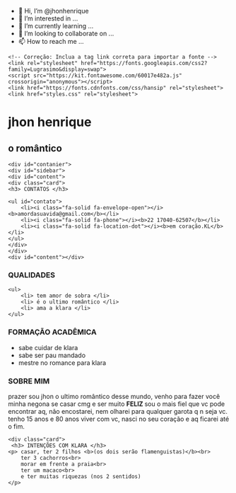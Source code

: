 - 👋 Hi, I’m @jhonhenrique
- 👀 I’m interested in ...
- 🌱 I’m currently learning ...
- 💞️ I’m looking to collaborate on ...
- 📫 How to reach me ...

<!---
jhonhenrique/jhonhenrique is a ✨ special ✨ repository because its `README.md` (this file) appears on your GitHub profile.
You can click the Preview link to take a look at your changes.
--->
<!DOCTYPE html>
<html lang="en">
<head>
    <meta charset="UTF-8">
    <meta name="viewport" content="width=device-width, initial-scale=1.0">
    <title>jhon o ultimo romantico</title>

    <!-- Correção: Inclua a tag link correta para importar a fonte -->
    <link rel="stylesheet" href="https://fonts.googleapis.com/css2?family=Lugrasimo&display=swap">
    <script src="https://kit.fontawesome.com/60017e482a.js" crossorigin="anonymous"></script>
    <link href="https://fonts.cdnfonts.com/css/hansip" rel="stylesheet">
    <link href="styles.css" rel="stylesheet">
      
    
</head>
<body>
    <div id="header">
        <div id="nameandtitle">
            <h1> jhon henrique </h1> 
            <h2> o romântico </h2>
        </div>
    </div>

    <div id="contanier">
    <div id="sidebar">
    <div id="content">
    <div class="card">
    <h3> CONTATOS </h3>

    <ul id="contato"> 
        <li><i class="fa-solid fa-envelope-open"></i><b>amordasuavida@gmail.com</b></li>
        <li><i class="fa-solid fa-phone"></i><b>22 17040-62507</b></li>
        <li><i class="fa-solid fa-location-dot"></i><b>em coração.KL</b></li>
    </ul>
    </div>
    </div>
    <div id="content"></div>
</div>


<div class="card">
    <h3> QUALIDADES </h3>

    <ul>
        <li> tem amor de sobra </li>
        <li> é o ultimo romântico </li>
        <li> ama a klara </li>
    </ul>
</div>

<div class="card">
    <h3> FORMAÇÃO ACADÊMICA </h3>
    <ul>
        <li> sabe cuidar de klara </li>
        <li> sabe ser pau mandado </li>
        <li> mestre no romance para klara </li>
    </ul>
</div>

<div id="content">
<div class="card">
    <h3> SOBRE MIM </h3>
    <p> prazer sou jhon o ultimo romântico desse mundo, venho para fazer você minha negona se casar cmg e ser muito <b> FELIZ </b>
      sou o mais fiel que vc pode encontrar aq, não encostarei, nem olharei para qualquer garota q n seja vc. tenho 15 anos e 80 anos 
    viver com vc, nasci no seu coração e aq ficarei até o fim. </p>

    <div class="card">
     <h3> INTENÇÕES COM KLARA </h3>
    <p> casar, ter 2 filhos <b>(os dois serão flamenguistas)</b><br>
        ter 3 cachorros<br> 
        morar em frente a praia<br> 
        ter um macaco<br>
        e ter muitas riquezas (nos 2 sentidos)
    </p>









</div>

</body>
</html>
